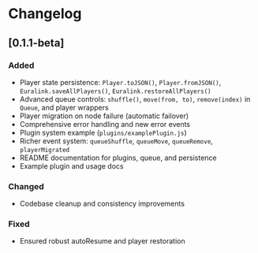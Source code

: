 # Changelog

## [0.1.1-beta]

### Added
- Player state persistence: `Player.toJSON()`, `Player.fromJSON()`, `Euralink.saveAllPlayers()`, `Euralink.restoreAllPlayers()`
- Advanced queue controls: `shuffle()`, `move(from, to)`, `remove(index)` in `Queue`, and player wrappers
- Player migration on node failure (automatic failover)
- Comprehensive error handling and new error events
- Plugin system example (`plugins/examplePlugin.js`)
- Richer event system: `queueShuffle`, `queueMove`, `queueRemove`, `playerMigrated`
- README documentation for plugins, queue, and persistence
- Example plugin and usage docs

### Changed
- Codebase cleanup and consistency improvements

### Fixed
- Ensured robust autoResume and player restoration 